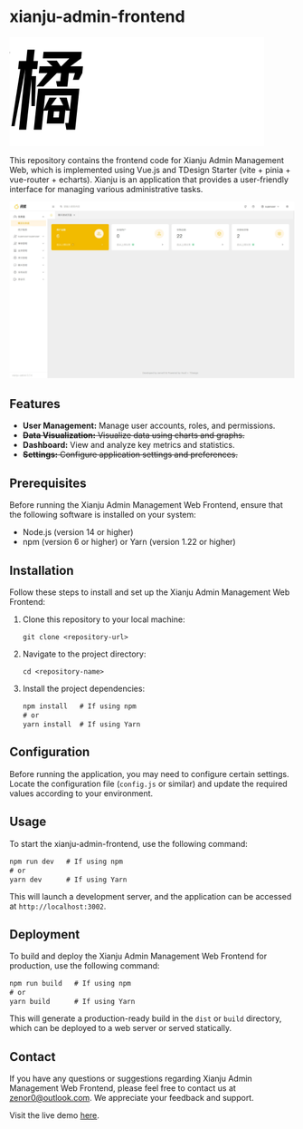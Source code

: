 # xianju-admin-frontend

![Xianju Logo](https://raw.githubusercontent.com/west2-xianju/xianju-admin-frontend/main/src/assets/assets-xianju-icon-text.svg)

This repository contains the frontend code for Xianju Admin Management Web, which is implemented using Vue.js and TDesign Starter (vite + pinia + vue-router + echarts). Xianju is an application that provides a user-friendly interface for managing various administrative tasks.

![Xianju Preview](https://raw.githubusercontent.com/west2-xianju/xianju-admin-frontend/main/docs/xianju-preview.jpeg)

## Features

- **User Management:** Manage user accounts, roles, and permissions.
- ~~**Data Visualization:** Visualize data using charts and graphs.~~
- **Dashboard:** View and analyze key metrics and statistics.
- ~~**Settings:** Configure application settings and preferences.~~

## Prerequisites

Before running the Xianju Admin Management Web Frontend, ensure that the following software is installed on your system:

- Node.js (version 14 or higher)
- npm (version 6 or higher) or Yarn (version 1.22 or higher)

## Installation

Follow these steps to install and set up the Xianju Admin Management Web Frontend:

1. Clone this repository to your local machine:

   ```shell
   git clone <repository-url>
   ```

2. Navigate to the project directory:

   ```shell
   cd <repository-name>
   ```

3. Install the project dependencies:

   ```shell
   npm install   # If using npm
   # or
   yarn install  # If using Yarn
   ```

## Configuration

Before running the application, you may need to configure certain settings. Locate the configuration file (`config.js` or similar) and update the required values according to your environment.

## Usage

To start the xianju-admin-frontend, use the following command:

```shell
npm run dev   # If using npm
# or
yarn dev      # If using Yarn
```

This will launch a development server, and the application can be accessed at `http://localhost:3002`.

## Deployment

To build and deploy the Xianju Admin Management Web Frontend for production, use the following command:

```shell
npm run build   # If using npm
# or
yarn build      # If using Yarn
```

This will generate a production-ready build in the `dist` or `build` directory, which can be deployed to a web server or served statically.



## Contact

If you have any questions or suggestions regarding Xianju Admin Management Web Frontend, please feel free to contact us at [zenor0@outlook.com](mailto:zenor0@outlook.com). We appreciate your feedback and support.

Visit the live demo [here](https://example.com).